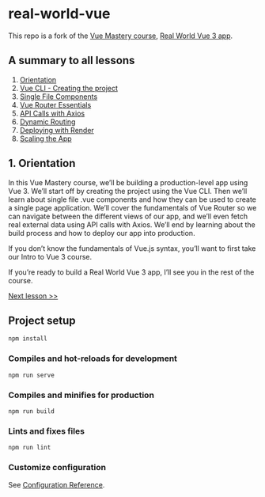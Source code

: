 # real-world-vue
This repo is a fork of the [Vue Mastery course](https://www.vuemastery.com/courses/real-world-vue3), [Real World Vue 3 app](https://github.com/Code-Pop/Real-World_Vue-3).

## A summary to all lessons

1. [Orientation](https://github.com/RoelZ/Vue-Mastery-Vue-3/tree/master)
2. [Vue CLI - Creating the project](https://github.com/RoelZ/Vue-Mastery-Vue-3/tree/L2)
3. [Single File Components](https://github.com/RoelZ/Vue-Mastery-Vue-3/tree/L3-start)
4. [Vue Router Essentials](https://github.com/RoelZ/Vue-Mastery-Vue-3/tree/L4-start)
5. [API Calls with Axios](https://github.com/RoelZ/Vue-Mastery-Vue-3/tree/L5-start)
6. [Dynamic Routing](https://github.com/RoelZ/Vue-Mastery-Vue-3/tree/L6-start)
7. [Deploying with Render](https://github.com/RoelZ/Vue-Mastery-Vue-3/tree/L7)
8. [Scaling the App](https://github.com/RoelZ/Vue-Mastery-Vue-3/tree/L8)

## 1. Orientation
In this Vue Mastery course, we’ll be building a production-level app using Vue 3. We’ll start off by creating the project using the Vue CLI. Then we’ll learn about single file .vue components and how they can be used to create a single page application. We’ll cover the fundamentals of Vue Router so we can navigate between the different views of our app, and we’ll even fetch real external data using API calls with Axios. We’ll end by learning about the build process and how to deploy our app into production.

If you don’t know the fundamentals of Vue.js syntax, you’ll want to first take our Intro to Vue 3 course.

If you’re ready to build a Real World Vue 3 app, I’ll see you in the rest of the course.

[Next lesson >>](https://github.com/RoelZ/Vue-Mastery-Vue-3/tree/L2)

## Project setup
```
npm install
```

### Compiles and hot-reloads for development
```
npm run serve
```

### Compiles and minifies for production
```
npm run build
```

### Lints and fixes files
```
npm run lint
```

### Customize configuration
See [Configuration Reference](https://cli.vuejs.org/config/).
